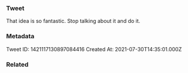### Tweet
That idea is so fantastic. Stop talking about it and do it.

### Metadata
Tweet ID: 1421117130897084416
Created At: 2021-07-30T14:35:01.000Z

### Related

